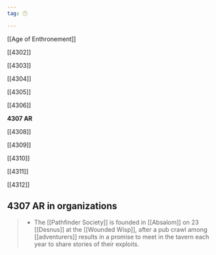 ```yaml
---
tag: 🕛

---
```

[[Age of Enthronement]]


[[4302]]

[[4303]]

[[4304]]

[[4305]]

[[4306]]

**4307 AR**

[[4308]]

[[4309]]

[[4310]]

[[4311]]

[[4312]]



## 4307 AR in organizations

>  - The [[Pathfinder Society]] is founded in [[Absalom]] on 23 [[Desnus]] at the [[Wounded Wisp]], after a pub crawl among [[adventurers]] results in a promise to meet in the tavern each year to share stories of their exploits.






